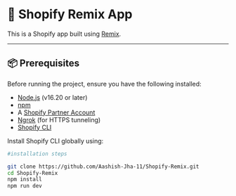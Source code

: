 # 🛒 Shopify Remix App

This is a Shopify app built using [Remix](https://remix.run/).

---

## 📦 Prerequisites

Before running the project, ensure you have the following installed:

- [Node.js](https://nodejs.org/) (v16.20 or later)
- [npm](https://www.npmjs.com/)
- A [Shopify Partner Account](https://partners.shopify.com/)
- [Ngrok](https://ngrok.com/) (for HTTPS tunneling)
- [Shopify CLI](https://shopify.dev/docs/apps/tools/cli/installation)

Install Shopify CLI globally using:

```bash
#installation steps

git clone https://github.com/Aashish-Jha-11/Shopify-Remix.git
cd Shopify-Remix
npm install
npm run dev
